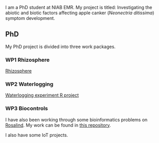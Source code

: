 I am a PhD student at NIAB EMR. My project is titled: Investigating the abiotic and biotic factors affecting apple canker (_Neonectria ditissima_) symptom development.

## PhD

My PhD project is divided into three work packages.

### WP1 Rhizosphere

[Rhizosphere](Rhizosphere)

### WP2 Waterlogging

[Waterlogging experiment R project](Waterlogging-experiment-R-project)

### WP3 Biocontrols


I have also been working through some bioinformatics problems on [Rosalind](http://rosalind.info/about/). My work can be found in [this repository](rosalind).

I also have some IoT projects.
